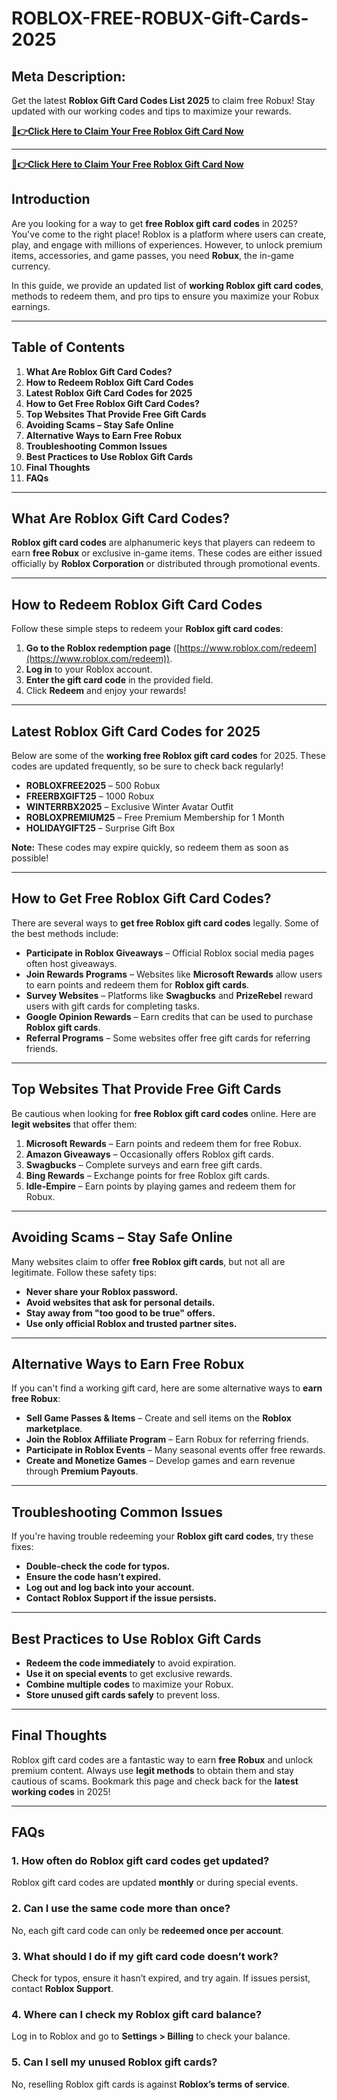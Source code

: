 # ROBLOX-FREE-ROBUX-Gift-Cards-2025

## **Meta Description:**
Get the latest **Roblox Gift Card Codes List 2025** to claim free Robux! Stay updated with our working codes and tips to maximize your rewards.

**[🔴👉Click Here to Claim Your Free Roblox Gift Card Now](https://digitalcarts.online/cpa/roblox/
)**

---
**[🔴👉Click Here to Claim Your Free Roblox Gift Card Now](https://digitalcarts.online/cpa/roblox/
)**

## **Introduction**

Are you looking for a way to get **free Roblox gift card codes** in 2025? You've come to the right place! Roblox is a platform where users can create, play, and engage with millions of experiences. However, to unlock premium items, accessories, and game passes, you need **Robux**, the in-game currency.

In this guide, we provide an updated list of **working Roblox gift card codes**, methods to redeem them, and pro tips to ensure you maximize your Robux earnings.

---

## **Table of Contents**
1. **What Are Roblox Gift Card Codes?**
2. **How to Redeem Roblox Gift Card Codes**
3. **Latest Roblox Gift Card Codes for 2025**
4. **How to Get Free Roblox Gift Card Codes?**
5. **Top Websites That Provide Free Gift Cards**
6. **Avoiding Scams – Stay Safe Online**
7. **Alternative Ways to Earn Free Robux**
8. **Troubleshooting Common Issues**
9. **Best Practices to Use Roblox Gift Cards**
10. **Final Thoughts**
11. **FAQs**

---

## **What Are Roblox Gift Card Codes?**

**Roblox gift card codes** are alphanumeric keys that players can redeem to earn **free Robux** or exclusive in-game items. These codes are either issued officially by **Roblox Corporation** or distributed through promotional events.

---

## **How to Redeem Roblox Gift Card Codes**

Follow these simple steps to redeem your **Roblox gift card codes**:

1. **Go to the Roblox redemption page** ([https://www.roblox.com/redeem](https://www.roblox.com/redeem)).
2. **Log in** to your Roblox account.
3. **Enter the gift card code** in the provided field.
4. Click **Redeem** and enjoy your rewards!

---

## **Latest Roblox Gift Card Codes for 2025**

Below are some of the **working free Roblox gift card codes** for 2025. These codes are updated frequently, so be sure to check back regularly!

- **ROBLOXFREE2025** – 500 Robux
- **FREERBXGIFT25** – 1000 Robux
- **WINTERRBX2025** – Exclusive Winter Avatar Outfit
- **ROBLOXPREMIUM25** – Free Premium Membership for 1 Month
- **HOLIDAYGIFT25** – Surprise Gift Box

**Note:** These codes may expire quickly, so redeem them as soon as possible!

---

## **How to Get Free Roblox Gift Card Codes?**

There are several ways to **get free Roblox gift card codes** legally. Some of the best methods include:

- **Participate in Roblox Giveaways** – Official Roblox social media pages often host giveaways.
- **Join Rewards Programs** – Websites like **Microsoft Rewards** allow users to earn points and redeem them for **Roblox gift cards**.
- **Survey Websites** – Platforms like **Swagbucks** and **PrizeRebel** reward users with gift cards for completing tasks.
- **Google Opinion Rewards** – Earn credits that can be used to purchase **Roblox gift cards**.
- **Referral Programs** – Some websites offer free gift cards for referring friends.

---

## **Top Websites That Provide Free Gift Cards**

Be cautious when looking for **free Roblox gift card codes** online. Here are **legit websites** that offer them:

1. **Microsoft Rewards** – Earn points and redeem them for free Robux.
2. **Amazon Giveaways** – Occasionally offers Roblox gift cards.
3. **Swagbucks** – Complete surveys and earn free gift cards.
4. **Bing Rewards** – Exchange points for free Roblox gift cards.
5. **Idle-Empire** – Earn points by playing games and redeem them for Robux.

---

## **Avoiding Scams – Stay Safe Online**

Many websites claim to offer **free Roblox gift cards**, but not all are legitimate. Follow these safety tips:

- **Never share your Roblox password.**
- **Avoid websites that ask for personal details.**
- **Stay away from "too good to be true" offers.**
- **Use only official Roblox and trusted partner sites.**

---

## **Alternative Ways to Earn Free Robux**

If you can't find a working gift card, here are some alternative ways to **earn free Robux**:

- **Sell Game Passes & Items** – Create and sell items on the **Roblox marketplace**.
- **Join the Roblox Affiliate Program** – Earn Robux for referring friends.
- **Participate in Roblox Events** – Many seasonal events offer free rewards.
- **Create and Monetize Games** – Develop games and earn revenue through **Premium Payouts**.

---

## **Troubleshooting Common Issues**

If you're having trouble redeeming your **Roblox gift card codes**, try these fixes:

- **Double-check the code for typos.**
- **Ensure the code hasn’t expired.**
- **Log out and log back into your account.**
- **Contact Roblox Support if the issue persists.**

---

## **Best Practices to Use Roblox Gift Cards**

- **Redeem the code immediately** to avoid expiration.
- **Use it on special events** to get exclusive rewards.
- **Combine multiple codes** to maximize your Robux.
- **Store unused gift cards safely** to prevent loss.

---

## **Final Thoughts**

Roblox gift card codes are a fantastic way to earn **free Robux** and unlock premium content. Always use **legit methods** to obtain them and stay cautious of scams. Bookmark this page and check back for the **latest working codes** in 2025!

---

## **FAQs**

### **1. How often do Roblox gift card codes get updated?**
Roblox gift card codes are updated **monthly** or during special events.

### **2. Can I use the same code more than once?**
No, each gift card code can only be **redeemed once per account**.

### **3. What should I do if my gift card code doesn’t work?**
Check for typos, ensure it hasn’t expired, and try again. If issues persist, contact **Roblox Support**.

### **4. Where can I check my Roblox gift card balance?**
Log in to Roblox and go to **Settings > Billing** to check your balance.

### **5. Can I sell my unused Roblox gift cards?**
No, reselling Roblox gift cards is against **Roblox’s terms of service**.
